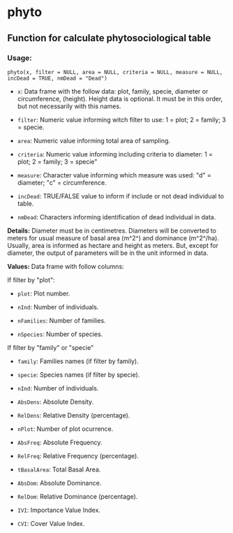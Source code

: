 # phyto

## Function for calculate phytosociological table

### Usage:

`phyto(x, filter = NULL, area = NULL, criteria = NULL, measure = NULL, incDead = TRUE, nmDead = "Dead")`

* `x`:	Data frame with the follow data: plot, family, specie, diameter or circumference, (height). Height data is optional. It must be in this order, but not necessarily with this names.

* `filter`:	Numeric value informing witch filter to use: 1 = plot; 2 = family; 3 = specie. 

* `area`:	Numeric value informing total area of sampling.

* `criteria`: Numeric value informing including criteria to diameter: 1 = plot; 2 = family; 3 = specie"

* `measure`: Character value informing which measure was used: "d" = diameter; "c" = circumference.

* `incDead`: TRUE/FALSE value to inform if include or not dead individual to table.

* `nmDead`: Characters informing identification of dead individual in data.

**Details:** Diameter must be in centimetres. Diameters will be converted to meters for usual measure of basal area (m^2^) and dominance (m^2^/ha). Usually, area is informed as hectare and height as meters. But, except for diameter, the output of parameters will be in the unit informed in data.

**Values:** Data frame with follow columns:

If filter by "plot":

* `plot`: Plot number.

* `nInd`: Number of individuals.

* `nFamilies`: Number of families.

* `nSpecies`: Number of species.

If filter by "family" or "specie"

* `family`: Families names (if filter by family).

* `specie`: Species names (if filter by specie).

* `nInd`: Number of individuals.

* `AbsDens`: Absolute Density.

* `RelDens`: Relative Density (percentage).

* `nPlot`: Number of plot ocurrence.

* `AbsFreq`: Absolute Frequency.

* `RelFreq`: Relative Frequency (percentage).

* `tBasalArea`: Total Basal Area.

* `AbsDom`: Absolute Dominance.

* `RelDom`: Relative Dominance (percentage).

* `IVI`: Importance Value Index.

* `CVI`: Cover Value Index.
